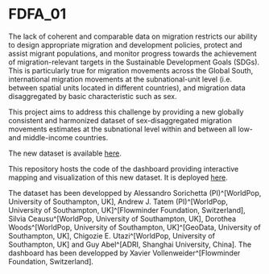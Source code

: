 # FDFA_01
The lack of coherent and comparable data on migration restricts our ability to design appropriate migration and development policies, protect and assist migrant populations, and monitor progress towards the achievement of migration-relevant targets in the Sustainable Development Goals (SDGs). This is particularly true for migration movements across the Global South, international migration movements at the subnational-unit level (i.e. between spatial units located in different countries), and migration data disaggregated by basic characteristic such as sex.

This project aims to address this challenge by providing a new globally consistent and harmonized dataset of sex-disaggregated migration movements estimates at the subnational level within and between all low- and middle-income countries. 

The new dataset is available <a href="ftp://ftp.worldpop.org.uk/tmp/FDFA_Subnational_MigrationEstimates/" target="_blank">here</a>. 

This repository hosts the code of the dashboard providing interactive mapping and visualization of this new dataset. It is deployed <a href="https://gravier.shinyapps.io/fdfa_01_dev_v4/" target="_blank">here</a>.

The dataset has been developped by Alessandro Sorichetta (PI)^[WorldPop, University of Southampton, UK], Andrew J. Tatem (PI)^[WorldPop, University of Southampton, UK]^[Flowminder Foundation, Switzerland], Silvia Ceausu^[WorldPop, University of Southampton, UK], Dorothea Woods^[WorldPop, University of Southampton, UK]^[GeoData, University of Southampton, UK], Chigozie E. Utazi^[WorldPop, University of Southampton, UK] and Guy Abel^[ADRI, Shanghai University, China]. The dashboard has been developped by Xavier Vollenweider^[Flowminder Foundation, Switzerland].
